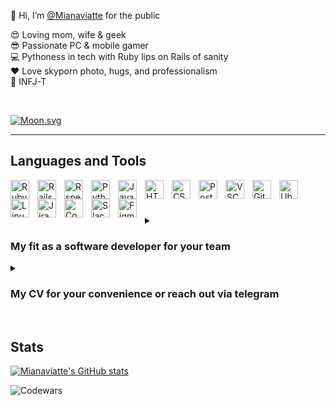 👋 Hi, I’m [@Mianaviatte](https://www.instagram.com/mianaviatte/) for the public  
  
😍 Loving mom, wife & geek  
😎 Passionate PC & mobile gamer  
💻 Pythoness in tech with Ruby lips on Rails of sanity  
❤️ Love skyporn photo, hugs, and professionalism  
🙏 INFJ-T  
  
  
<br />
  
<!-- real time moon -->
[![Moon.svg](https://moon-svg.minung.dev/moon.svg?theme=ray)](https://moon-svg.minung.dev)  
  
---  
  
<h2>Languages and Tools</h2>
  
<!-- <img align="left" alt="Elixir" width="30px" style="padding-right:10px;" src="https://cdn.jsdelivr.net/gh/devicons/devicon/icons/elixir/elixir-original.svg"/> -->
<!-- <img align="left" alt="Erlang" width="30px" style="padding-right:10px;" src="https://cdn.jsdelivr.net/gh/devicons/devicon/icons/erlang/erlang-original-wordmark.svg"/> -->
<!-- <img align="left" alt="Phoenix" width="30px" style="padding-right:10px;" src="https://cdn.jsdelivr.net/gh/devicons/devicon/icons/phoenix/phoenix-original-wordmark.svg"/> -->

<img align="left" alt="Ruby" width="30px" style="padding-right:10px;" src="https://cdn.jsdelivr.net/gh/devicons/devicon/icons/ruby/ruby-original-wordmark.svg"/>          
<img align="left" alt="Rails" width="30px" style="padding-right:10px;" src="https://cdn.jsdelivr.net/gh/devicons/devicon/icons/rails/rails-plain-wordmark.svg"/>
<img align="left" alt="Rspec" width="30px" style="padding-right:10px;" src="https://cdn.jsdelivr.net/gh/devicons/devicon/icons/rspec/rspec-original.svg"/>

<img align="left" alt="Python" width="30px" style="padding-right:10px;" src="https://cdn.jsdelivr.net/gh/devicons/devicon/icons/python/python-original-wordmark.svg"/>
<img align="left" alt="JavaScript" width="30px" style="padding-right:10px;" src="https://cdn.jsdelivr.net/gh/devicons/devicon/icons/javascript/javascript-original.svg"/>
<img align="left" alt="HTML" width="30px" style="padding-right:10px;" src="https://cdn.jsdelivr.net/gh/devicons/devicon/icons/html5/html5-original-wordmark.svg"/>
<img align="left" alt="CSS" width="30px" style="padding-right:10px;" src="https://cdn.jsdelivr.net/gh/devicons/devicon/icons/css3/css3-original-wordmark.svg"/>

<img align="left" alt="Postgres" width="30px" style="padding-right:10px;" src="https://cdn.jsdelivr.net/gh/devicons/devicon/icons/postgresql/postgresql-original-wordmark.svg"/>
<!-- <img align="left" alt="MongoDB" width="30px" style="padding-right:10px;" src="https://cdn.jsdelivr.net/gh/devicons/devicon/icons/mongodb/mongodb-original-wordmark.svg"/> -->

<img align="left" alt="VSCode" width="30px" style="padding-right:10px;" src="https://cdn.jsdelivr.net/gh/devicons/devicon/icons/vscode/vscode-original-wordmark.svg"/>
<img align="left" alt="Git" width="30px" style="padding-right:10px;" src="https://cdn.jsdelivr.net/gh/devicons/devicon/icons/git/git-original-wordmark.svg"/>

<img align="left" alt="Ubuntu" width="30px" style="padding-right:10px;" src="https://cdn.jsdelivr.net/gh/devicons/devicon/icons/ubuntu/ubuntu-plain-wordmark.svg"/>
<img align="left" alt="Linux" width="30px" style="padding-right:10px;" src="https://cdn.jsdelivr.net/gh/devicons/devicon/icons/linux/linux-original.svg"/>

<img align="left" alt="Jira" width="30px" style="padding-right:10px;" src="https://cdn.jsdelivr.net/gh/devicons/devicon/icons/jira/jira-original-wordmark.svg"/>
<img align="left" alt="Confluence" width="30px" style="padding-right:10px;" src="https://cdn.jsdelivr.net/gh/devicons/devicon/icons/confluence/confluence-original-wordmark.svg"/>
<img align="left" alt="Slack" width="30px" style="padding-right:10px;" src="https://cdn.jsdelivr.net/gh/devicons/devicon/icons/slack/slack-original.svg"/>
<img align="left" alt="Figma" width="30px" style="padding-right:10px;" src="https://cdn.jsdelivr.net/gh/devicons/devicon/icons/figma/figma-original.svg"/>  
<br />  

#
  
<details>  
 <summary><h3>My fit as a software developer for your team</h3></summary>  
  
• Strong written and verbal English language ([C2 Proficient certified](https://www.efset.org/cert/VWBiQP))  
• Agile, Scrum, and Kanban methodologies  
• Asana, Slack, Jira and Confluence experience  
• Figma  
  
• HTML5 and CSS3  
• JavaScript ES6  
• Python 3.7  
  
• Ruby 3.1    
• Ruby on Rails 7.0.3 ([Ruby web app development Scholarship](https://courses.prometheus.org.ua:18090/downloads/f9e2ab53332444ab8c973350029e5ccf/Certificate.pdf))  
• Devise, RSpec & other gems  
<!-- • Elixir 1.9.1   -->
<!-- • Erlang / OTP 22   -->
<!-- • Phoenix 1.7.2   -->
  
• PostgreSQL 10/14 for SQL  
<!-- • MongoDB Atlas for NoSQL    -->
  
• Visual Studio Code  
• PowerShell  
• Git flow  
  
• OOP, YAGNI, KISS, DRY, SOLID  
<!-- • Functional Programming   -->
  
• Data Structure Basics  
• Mathematics Basics  
• Algorithms Basics  
  
</details>
  
    
<details>  
 <summary><h3>My CV for your convenience or reach out via telegram</h3></summary>  
  
[See the CV](https://mianaviatte-cv.netlify.app/)  
  
[Chat via telegram](https://t.me/Mianaviatte/)  
  
</details>  
  
<br />  
  
  
<h2>Stats</h2>  
  
  [![Mianaviatte's GitHub stats](https://github-readme-stats.vercel.app/api?username=mianaviatte&show_icons=true&theme=transparent)](https://github.com/anuraghazra/github-readme-stats)  
  
  ![Codewars](https://www.codewars.com/users/Mianaviatte/badges/large)  
  
  
<!---
Mianaviatte/Mianaviatte is a ✨ special ✨ repository because its `README.md` (this file) appears on your GitHub profile.
You can click the Preview link to take a look at your changes.
--->
